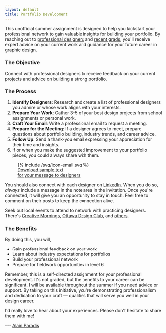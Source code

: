 ```yaml
---
layout: default
title: Portfolio Development
---
```

This unofficial summer assignment is designed to help you kickstart your professional network to gain valuable insights for building your portfolio. By reaching out to [professional designers](employers.html) and [recent grads](index.html#grads), you'll receive expert advice on your current work and guidance for your future career in graphic design.

### The Objective

Connect with professional designers to receive feedback on your current projects and advice on building a strong portfolio.

### The Process

1. **Identify Designers**: Research and create a list of professional designers you admire or whose work aligns with your interests.
2. **Prepare Your Work**: Gather 3-5 of your best design projects from school assignments or personal work.
3. **Craft Your Email**: Write a professional email to request a meeting.
4. **Prepare for the Meeting**: If a designer agrees to meet, prepare questions about portfolio building, industry trends, and career advice.
5. **Follow Up**: Send a thank-you email expressing your appreciation for their time and insights.
6. If or when you make the suggested improvement to your portfolio pieces, you could always share with them.

<figure>
    <a href="downloads/e-mail-template.txt.zip" title="Download sample text">{% include /svg/icon-email.svg %}</a>
    <figcaption>
        <a href="downloads/e-mail-template.txt.zip" title="Download sample text">Download sample text<br>
        for your message to designers</a>
    </figcaption>
</figure>
  
You should also connect with each designer on [LinkedIn](https://www.linkedin.com/). When you do so, *always* include a message in the note area in the invitation. Once you're connected, it will give you an opportunity to stay in touch. Feel free to comment on their posts to keep the connection alive.

Seek out local events to attend to network with practicing designers. There's [Creative Mornings](https://creativemornings.com/cities/ott), [Ottawa Design Club](https://www.ottdesign.club), and [others](https://www.eventbrite.ca).

### The Benefits

By doing this, you will,

- Gain professional feedback on your work
- Learn about industry expectations for portfolios
- Build your professional network
- Prepare for fieldwork opportunities in level 6


Remember, this is a self-directed assignment for your professional development. It's not graded, but the benefits to your career can be significant. I will be available throughout the summer if you need advice or support. By taking on this initiative, you're demonstrating professionalism and dedication to your craft — qualities that will serve you well in your design career.

I'd really love to hear about your experiences. Please don't hesitate to share them with me!

---  [Alain Paradis](mailto:paradia@algonquincollege.com)